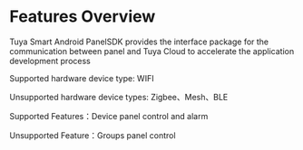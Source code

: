 # Features Overview

Tuya Smart Android PanelSDK provides the interface package for the communication between panel and Tuya Cloud to accelerate the application development process

Supported hardware device type: WIFI 

Unsupported hardware device types: Zigbee、Mesh、BLE

Supported Features：Device panel control and alarm

Unsupported Feature：Groups panel control